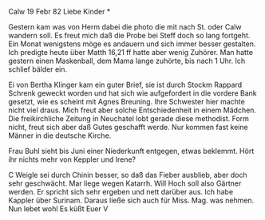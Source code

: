  Calw 19 Febr 82
Liebe Kinder <Marie>*

Gestern kam was von Herm dabei die photo die mit nach St. oder Calw wandern soll. Es freut mich daß die Probe bei Steff doch so lang fortgeht. Ein Monat wenigstens möge es andauern und sich immer besser gestalten. 
Ich predigte heute über Matth 16,21 ff hatte aber wenig Zuhörer. Man hatte gestern einen Maskenball, dem Mama lange zuhörte, bis nach 1 Uhr. Ich schlief bälder ein.

Ei von Bertha Klinger kam ein guter Brief, sie ist durch Stockm Rappard Schrenk geweckt worden und hat sich wie aufgefordert in die vordere Bank gesetzt, wie es scheint mit Agnes Breuning. Ihre Schwester hier machte nicht viel draus. Mich freut aber solche Entschiedenheit in einem Mädchen. Die freikirchliche Zeitung in Neuchatel lobt gerade diese methodist. Form nicht, freut sich aber daß Gutes geschafft werde. Nur kommen fast keine Männer in die deutsche Kirche.

Frau Buhl sieht bis Juni einer Niederkunft entgegen, etwas beklemmt. Hört ihr nichts mehr von Keppler und Irene?

C Weigle sei durch Chinin besser, so daß das Fieber ausblieb, aber doch sehr geschwächt. Mar liege wegen Katarrh. Will Hoch soll also Gärtner werden. Er spricht sich sehr ergeben und nett darüber aus. Ich habe Kappler über Surinam. Daraus ließe sich auch für Miss. Mag. was nehmen. 
 Nun lebet wohl
 Es küßt Euer V
